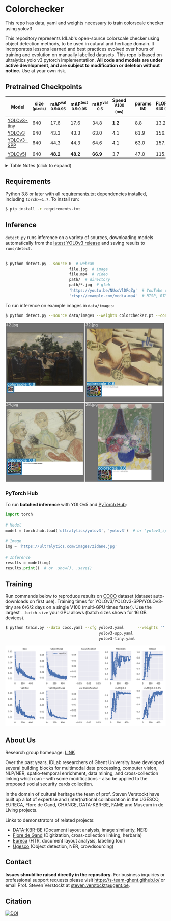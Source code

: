 # Colorchecker

This repo has data, yaml and weights necessary to train colorscale checker using yolov3

This repository represents IdLab's open-source colorscale checker using object detection methods, to be used in cutural and hertiage domain. It incorporates lessons learned and best practices evolved over hours of training and evolution on manually labelled datasets. This repo is based on ultralytics yolo v3 pytorch implementatiion. **All code and models are under active development, and are subject to modification or deletion without notice.** Use at your own risk.


## Pretrained Checkpoints

[assets3]: https://github.com/ultralytics/yolov3/releases
[assets5]: https://github.com/ultralytics/yolov5/releases

Model |size<br><sup>(pixels) |mAP<sup>val<br>0.5:0.95 |mAP<sup>test<br>0.5:0.95 |mAP<sup>val<br>0.5 |Speed<br><sup>V100 (ms) | |params<br><sup>(M) |FLOPS<br><sup>640 (B)
---   |---                   |---                     |---                      |---                |---                     |---|---              |---
[YOLOv3-tiny][assets3] |640  |17.6     |17.6     |34.8     |**1.2** | |8.8   |13.2
[YOLOv3][assets3]      |640  |43.3     |43.3     |63.0     |4.1     | |61.9  |156.3
[YOLOv3-SPP][assets3]  |640  |44.3     |44.3     |64.6     |4.1     | |63.0  |157.1
| | | | | | || |
[YOLOv5l][assets5]     |640  |**48.2** |**48.2** |**66.9** |3.7     | |47.0  |115.4


<details>
  <summary>Table Notes (click to expand)</summary>
  
  * AP<sup>test</sup> denotes COCO [test-dev2017](http://cocodataset.org/#upload) server results, all other AP results denote val2017 accuracy.  
  * AP values are for single-model single-scale unless otherwise noted. **Reproduce mAP** by `python test.py --data coco.yaml --img 640 --conf 0.001 --iou 0.65`  
  * Speed<sub>GPU</sub> averaged over 5000 COCO val2017 images using a GCP [n1-standard-16](https://cloud.google.com/compute/docs/machine-types#n1_standard_machine_types) V100 instance, and includes FP16 inference, postprocessing and NMS. **Reproduce speed** by `python test.py --data coco.yaml --img 640 --conf 0.25 --iou 0.45`  
  * All checkpoints are trained to 300 epochs with default settings and hyperparameters (no autoaugmentation). 
</details>


## Requirements

Python 3.8 or later with all [requirements.txt](https://github.com/ultralytics/yolov3/blob/master/requirements.txt) dependencies installed, including `torch>=1.7`. To install run:
```bash
$ pip install -r requirements.txt
```

## Inference

`detect.py` runs inference on a variety of sources, downloading models automatically from the [latest YOLOv3 release](https://github.com/ultralytics/yolov3/releases) and saving results to `runs/detect`.
```bash

$ python detect.py --source 0  # webcam
                            file.jpg  # image 
                            file.mp4  # video
                            path/  # directory
                            path/*.jpg  # glob
                            'https://youtu.be/NUsoVlDFqZg'  # YouTube video
                            'rtsp://example.com/media.mp4'  # RTSP, RTMP, HTTP stream
```

To run inference on example images in `data/images`:
```bash
$ python detect.py --source data/images --weights colorchecker.pt --conf 0.25
```
<img width="500" src="https://github.com/tckrishna/colorchecker/blob/1ce33c44706e4c61fb41082c3814fdbed1113e36/data/images/test_batch1_pred.jpg">  

### PyTorch Hub

To run **batched inference** with YOLOv5 and [PyTorch Hub](https://github.com/ultralytics/yolov5/issues/36):
```python
import torch

# Model
model = torch.hub.load('ultralytics/yolov3', 'yolov3')  # or 'yolov3_spp', 'yolov3_tiny'

# Image
img = 'https://ultralytics.com/images/zidane.jpg'

# Inference
results = model(img)
results.print()  # or .show(), .save()
```


## Training

Run commands below to reproduce results on [COCO](https://github.com/ultralytics/yolov3/blob/master/data/scripts/get_coco.sh) dataset (dataset auto-downloads on first use). Training times for YOLOv3/YOLOv3-SPP/YOLOv3-tiny are 6/6/2 days on a single V100 (multi-GPU times faster). Use the largest `--batch-size` your GPU allows (batch sizes shown for 16 GB devices).
```bash
$ python train.py --data coco.yaml --cfg yolov3.yaml      --weights '' --batch-size 24
                                         yolov3-spp.yaml                            24
                                         yolov3-tiny.yaml                           64
```
<img width="800" src="https://github.com/tckrishna/colorchecker/blob/f10b5ebd4f8b16a83d8db4c95ea523ba0e7dccf5/data/images/results.png">


## About Us
  
 [assets3]: https://s-team-ghent.github.io/
 [assets4]: https://tw06v072.ugent.be/kbr/
 [assets5]: http://www.floredegand.be/lamgods/
 [assets6]: https://tw06v072.ugent.be/eureca
 [assets7]: http://tw06v074.ugent.be/
  
 Research group homepage: [LINK][assets3]
  
Over the past years, IDLab researchers of Ghent University have developed several building blocks for multimodal data processing, computer vision, NLP/NER, spatio-temporal enrichment, data mining, and cross-collection linking which can - with some modifications - also be applied to the proposed social security cards collection.

In the domain of cultural heritage the team of prof. Steven Verstockt have built up a lot of expertise and (inter)national collaboration in the UGESCO, EURECA, Flore de Gand, CHANGE, DATA-KBR-BE, FAME and Museum in de Living projects.
  
Links to demonstrators of related projects:

* [DATA-KBR-BE][assets4] (Document layout analysis, image similarity, NER)
* [Flore de Gand][assets5] (Digitization, cross-collection linking, herbaria)
* [Eureca][assets6] (HTR, document layout analysis, labeling tool)
* [Ugesco][assets7] (Object detection, NER, crowdsourcing)


## Contact

**Issues should be raised directly in the repository.** For business inquiries or professional support requests please visit https://s-team-ghent.github.io/ or email Prof. Steven Verstockt at steven.verstockt@ugent.be.
  

## Citation

[![DOI](https://zenodo.org/badge/146165888.svg)](https://zenodo.org/badge/latestdoi/146165888)
